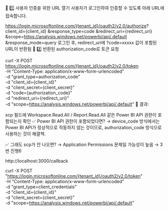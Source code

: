 📌 1️⃣ 사용자 인증을 위한 URL 열기
사용자가 로그인하여 인증할 수 있도록 아래 URL에 접속합니다.


https://login.microsoftonline.com/{tenant_id}/oauth2/v2.0/authorize?
client_id={client_id}
&response_type=code
&redirect_uri={redirect_uri}
&scope=https://analysis.windows.net/powerbi/api/.default
&response_mode=query
로그인 후, redirect_uri에 ?code=xxxxx 값이 포함된 URL이 반환됨
📌 2️⃣ 반환된 authorization_code로 토큰 요청

curl -X POST https://login.microsoftonline.com/{tenant_id}/oauth2/v2.0/token \
    -H "Content-Type: application/x-www-form-urlencoded" \
    -d "grant_type=authorization_code" \
    -d "client_id={client_id}" \
    -d "client_secret={client_secret}" \
    -d "code={authorization_code}" \
    -d "redirect_uri={redirect_uri}" \
    -d "scope=https://analysis.windows.net/powerbi/api/.default"
📌 결과:

scp 필드에 Workspace.Read.All / Report.Read.All 같은 Power BI API 권한이 포함되는지 확인
✅ Power BI API 권한이 포함되었다면?
→ device_code 방식에서는 Power BI API가 정상적으로 작동하지 않는 것이므로,
authorization_code 방식으로 사용하는 것이 해결책.

✅ 그래도 scp가 안 나오면?
→ Application Permissions 문제일 가능성이 높음 → 3번 진행6


http://localhost:3000/callback


curl -X POST "https://login.microsoftonline.com/{tenant_id}/oauth2/v2.0/token" \
    -H "Content-Type: application/x-www-form-urlencoded" \
    -d "grant_type=client_credentials" \
    -d "client_id={client_id}" \
    -d "client_secret={client_secret}" \
    -d "scope=https://analysis.windows.net/powerbi/api/.default"


